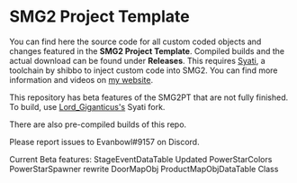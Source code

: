 # SMG2 Project Template
You can find here the source code for all custom coded objects and changes featured in the **SMG2 Project Template**. Compiled builds and the actual download can be found under **Releases**. This requires [Syati](https://github.com/shibbo/Syati), a toolchain by shibbo to inject custom code into SMG2.
You can find more information and videos on [my website](https://aurumsmods.com/#project-template).

This repository has beta features of the SMG2PT that are not fully finished.
To build, use [Lord_Giganticus's](https://github.com/Lord-Giganticus/Syati) Syati fork.

There are also pre-compiled builds of this repo.

Please report issues to Evanbowl#9157 on Discord.

Current Beta features:
StageEventDataTable
Updated PowerStarColors
PowerStarSpawner rewrite
DoorMapObj ProductMapObjDataTable Class
